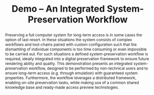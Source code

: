 ---
abstract: 'Preserving a full computer system for long-term access is in some cases
  the option of last resort. In these situations the system consists of complex workflows
  and tool-chains paired with custom configuration such that the dismantling of individual
  components is too time consuming or even impossible to be carried out. For such
  situations a defined system-preservation workflow is required, ideally integrated
  into a digital preservation framework to ensure future rendering ability and quality.

  This demonstration presents an integrated system-preservation workflow, designed
  to be performed by non-technical users and to ensure long-term access (e.g. through
  emulation) with guaranteed system properties. Furthermore, the workflow leverages
  a distributed framework, enabling on-site preservation tasks, while making use of
  a common shared knowledge base and ready-made access preview technologies.'
creators:
- Valizada, Isgandar
- Rechert, Klaus
- von Suchodoletz, Dirk
- Schmelzer, Sebastian
date: null
document_url: https://services.phaidra.univie.ac.at/api/object/o:294082/download
grand_parent: iPRES
institutions: []
keywords:
- ischool
- toronto
- canada
- system preservation
- workflows
- digital preservation
- emulation
landing_page_url: https://phaidra.univie.ac.at/o:294082
language: eng
layout: publication
license: CC BY-NC-SA 3.0 AT
notes_url: null
parent: iPRES 2012
presentation_url: null
publication_type: paper
size: 1073647
source_name: iPRES
title: Demo – An Integrated System-Preservation Workflow
year: 2012
---